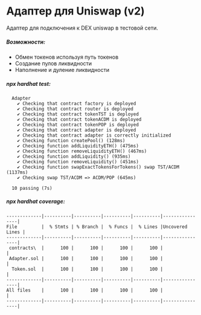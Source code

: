 # Адаптер для Uniswap (v2)

Адаптер для подключения к DEX uniswap в тестовой сети.

##### Возможности:
- Обмен токенов используя путь токенов
- Создание пулов ликвидности
- Наполнение и дуление ликвидности


##### npx hardhat test:
```shell
  Adapter
    ✔ Checking that contract factory is deployed
    ✔ Checking that contract router is deployed
    ✔ Checking that contract tokenTST is deployed
    ✔ Checking that contract tokenACDM is deployed
    ✔ Checking that contract tokenPOP is deployed
    ✔ Checking that contract adapter is deployed
    ✔ Checking that contract adapter is correctly initialized
    ✔ Checking function createPool() (128ms)
    ✔ Checking function addLiquidityETH() (475ms)
    ✔ Checking function removeLiquidityETH() (467ms)
    ✔ Checking function addLiquidity() (935ms)
    ✔ Checking function removeLiquidity() (451ms)
    ✔ Checking function swapExactTokensForTokens() swap TST/ACDM (1137ms)
    ✔ Checking swap TST/ACDM => ACDM/POP (645ms)

  10 passing (7s)
```

##### npx hardhat coverage:
```shell
-------------|----------|----------|----------|----------|----------------|
File         |  % Stmts | % Branch |  % Funcs |  % Lines |Uncovered Lines |
-------------|----------|----------|----------|----------|----------------|
 contracts\  |      100 |      100 |      100 |      100 |                |
 Adapter.sol |      100 |      100 |      100 |      100 |                |
  Token.sol  |      100 |      100 |      100 |      100 |                |
-------------|----------|----------|----------|----------|----------------|
All files    |      100 |      100 |      100 |      100 |                |
-------------|----------|----------|----------|----------|----------------|
```